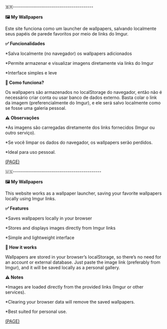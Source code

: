 
🇧🇷----------------------------------------

**🖼️ My Wallpapers**

Este site funciona como um launcher de wallpapers, salvando localmente seus papéis de parede favoritos por meio de links do Imgur.

**✅ Funcionalidades**

*Salva localmente (no navegador) os wallpapers adicionados

*Permite armazenar e visualizar imagens diretamente via links do Imgur

*Interface simples e leve

**💾 Como funciona?**

Os wallpapers são armazenados no localStorage do navegador, então não é necessário criar conta ou usar banco de dados externo. Basta colar o link da imagem (preferencialmente do Imgur), e ele será salvo localmente como se fosse uma galeria pessoal.

**⚠️ Observações**

*As imagens são carregadas diretamente dos links fornecidos (Imgur ou outro serviço).

*Se você limpar os dados do navegador, os wallpapers serão perdidos.

*Ideal para uso pessoal.

[(PAGE)](https://kernel-exe.github.io/my-wallpapers/)


🇺🇸--------------------------------------------

**🖼️ My Wallpapers**

This website works as a wallpaper launcher, saving your favorite wallpapers locally using Imgur links.

**✅ Features**

*Saves wallpapers locally in your browser

*Stores and displays images directly from Imgur links

*Simple and lightweight interface

**💾 How it works**

Wallpapers are stored in your browser’s localStorage, so there’s no need for an account or external database. Just paste the image link (preferably from Imgur), and it will be saved locally as a personal gallery.

**⚠️ Notes**

*Images are loaded directly from the provided links (Imgur or other services).

*Clearing your browser data will remove the saved wallpapers.

*Best suited for personal use.

[(PAGE)](https://kernel-exe.github.io/my-wallpapers/)
